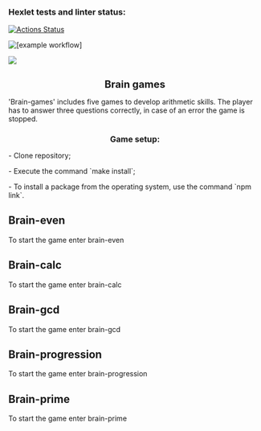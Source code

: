 ### Hexlet tests and linter status:

[![Actions Status](https://github.com/YuliaMisc/frontend-project-lvl1/workflows/hexlet-check/badge.svg)](https://github.com/YuliaMisc/frontend-project-lvl1/actions)

![[example workflow]](https://github.com/YuliaMisc/frontend-project-lvl1/actions/workflows/nodejs.yml/badge.svg)

<a href="https://codeclimate.com/github/YuliaMisc/frontend-project-lvl1"><img src="https://api.codeclimate.com/v1/badges/a99a88d28ad37a79dbf6/maintainability" /></a>

<h1 style='font-size: 20px;text-align: center;  font-weight: bold'>Brain games</h1>
'Brain-games' includes five games to develop arithmetic skills. The player has to answer three questions correctly, in case of an error the game is stopped.

<h2 style='font-size: 16px;text-align: center;  font-weight: bold'>Game setup:</h2>
<p>- Clone repository;</p>
<p>- Execute the command `make install`;</p>
<p>- To install a package from the operating system, use the command `npm link`.</p>

<h2>Brain-even</h2>
To start the game enter brain-even
<a href="https://asciinema.org/a/3i8MiBr055WOnSxwAJiHgsybJ"  <img src="https://asciinema.org/a/3i8MiBr055WOnSxwAJiHgsybJ.svg"/></a>

<h2>Brain-calc</h2>
To start the game enter brain-calc
<a href="https://asciinema.org/a/JovX5aEbv0Q03k9gVJz8ZOl9o" <img src="https://asciinema.org/a/JovX5aEbv0Q03k9gVJz8ZOl9o.svg"/></a>

<h2>Brain-gcd</h2>
To start the game enter brain-gcd
<a href="https://asciinema.org/a/IlinWws3l60lkvtPDhK78oCjW"  <img src="https://asciinema.org/a/IlinWws3l60lkvtPDhK78oCjW.svg"/></a>

<h2>Brain-progression</h2>
To start the game enter brain-progression
<a href="https://asciinema.org/a/iRMX24e7rLNgWsQYYOZDOuos1"  <img src="https://asciinema.org/a/iRMX24e7rLNgWsQYYOZDOuos1.svg"/></a>

<h2>Brain-prime</h2>
To start the game enter brain-prime
<a href="https://asciinema.org/a/OHLNCOuTzqXQbBO8RjErP9keW"  <img src="https://asciinema.org/a/OHLNCOuTzqXQbBO8RjErP9keW.svg"/></a>
